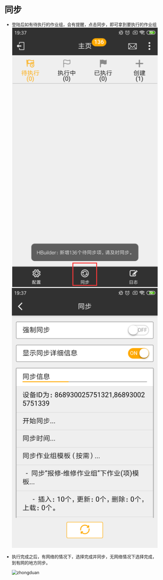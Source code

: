 # 同步

* 登陆后如有待执行的作业组，会有提醒，点击同步，即可拿到要执行的作业组
  ![zhongduan](./images/zhongduan11.png)
  ![zhongduan](./images/zhongduan12.png)

* 执行完成之后，有网络的情况下，选择完成并同步，无网络情况下选择完成，到有网的地方同步。

  ![zhongduan](./images/zhongduan9.png)